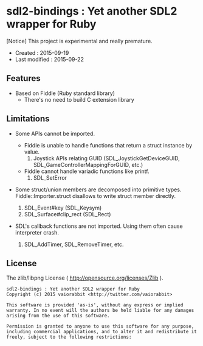 <!-- -*- mode:markdown; coding:utf-8; -*- -->

# sdl2-bindings : Yet another SDL2 wrapper for Ruby #

[Notice] This project is experimental and really premature.

*   Created : 2015-09-19
*   Last modified : 2015-09-22

## Features ##

*   Based on Fiddle (Ruby standard library)
    *   There's no need to build C extension library


## Limitations ##

*   Some APIs cannot be imported.
	*   Fiddle is unable to handle functions that return a struct instance by value.
		1.  Joystick APIs relating GUID (SDL_JoystickGetDeviceGUID, SDL_GameControllerMappingForGUID, etc.)
	*   Fiddle cannot handle variadic functions like printf.
		1.  SDL_SetError

*   Some struct/union members are decomposed into primitive types. Fiddle::Importer.struct disallows to write struct member directly.
	1.  SDL_Event#key (SDL_Keysym)
	2.  SDL_Surface#clip_rect (SDL_Rect)

*   SDL's callback functions are not imported. Using them often cause interpreter crash.
	1.  SDL_AddTimer, SDL_RemoveTimer, etc.


## License ##

The zlib/libpng License ( http://opensource.org/licenses/Zlib ).

    sdl2-bindings : Yet another SDL2 wrapper for Ruby
    Copyright (c) 2015 vaiorabbit <http://twitter.com/vaiorabbit>

    This software is provided 'as-is', without any express or implied
    warranty. In no event will the authors be held liable for any damages
    arising from the use of this software.

    Permission is granted to anyone to use this software for any purpose,
    including commercial applications, and to alter it and redistribute it
    freely, subject to the following restrictions:
